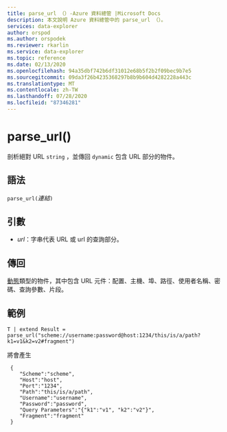 ```yaml
---
title: parse_url （）-Azure 資料總管 |Microsoft Docs
description: 本文說明 Azure 資料總管中的 parse_url （）。
services: data-explorer
author: orspod
ms.author: orspodek
ms.reviewer: rkarlin
ms.service: data-explorer
ms.topic: reference
ms.date: 02/13/2020
ms.openlocfilehash: 94a35dbf742b6df31012e68b5f2b2f09bec9b7e5
ms.sourcegitcommit: 09da3f26b4235368297b8b9b604d4282228a443c
ms.translationtype: MT
ms.contentlocale: zh-TW
ms.lasthandoff: 07/28/2020
ms.locfileid: "87346281"
---
```

# <a name="parse_url"></a>parse_url()

剖析絕對 URL `string` ，並傳回 `dynamic` 包含 URL 部分的物件。


## <a name="syntax"></a>語法

`parse_url(`*連結*`)`

## <a name="arguments"></a>引數

* *url*：字串代表 URL 或 url 的查詢部分。

## <a name="returns"></a>傳回

[動態](./scalar-data-types/dynamic.md)類型的物件，其中包含 URL 元件：配置、主機、埠、路徑、使用者名稱、密碼、查詢參數、片段。

## <a name="example"></a>範例

```kusto
T | extend Result = parse_url("scheme://username:password@host:1234/this/is/a/path?k1=v1&k2=v2#fragment")
```

將會產生

```
 {
    "Scheme":"scheme",
    "Host":"host",
    "Port":"1234",
    "Path":"this/is/a/path",
    "Username":"username",
    "Password":"password",
    "Query Parameters":"{"k1":"v1", "k2":"v2"}",
    "Fragment":"fragment"
 }
```